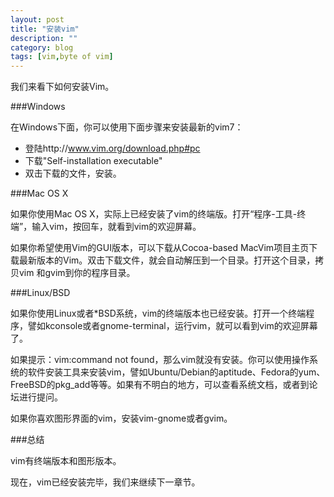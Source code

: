```yaml
---
layout: post
title: "安装vim"
description: ""
category: blog 
tags: [vim,byte of vim]
---
```


我们来看下如何安装Vim。

###Windows

在Windows下面，你可以使用下面步骤来安装最新的vim7：

* 登陆http://www.vim.org/download.php#pc
* 下载"Self-installation executable"
* 双击下载的文件，安装。

###Mac OS X

如果你使用Mac OS X，实际上已经安装了vim的终端版。打开“程序-工具-终端”，输入vim，按回车，就看到vim的欢迎屏幕。

如果你希望使用Vim的GUI版本，可以下载从Cocoa-based MacVim项目主页下载最新版本的Vim。双击下载文件，就会自动解压到一个目录。打开这个目录，拷贝vim 和gvim到你的程序目录。

###Linux/BSD

如果你使用Linux或者*BSD系统，vim的终端版本也已经安装。打开一个终端程序，譬如kconsole或者gnome-terminal，运行vim，就可以看到vim的欢迎屏幕了。

如果提示：vim:command not found，那么vim就没有安装。你可以使用操作系统的软件安装工具来安装vim，譬如Ubuntu/Debian的aptitude、Fedora的yum、FreeBSD的pkg_add等等。如果有不明白的地方，可以查看系统文档，或者到论坛进行提问。

如果你喜欢图形界面的vim，安装vim-gnome或者gvim。

###总结

vim有终端版本和图形版本。

现在，vim已经安装完毕，我们来继续下一章节。
